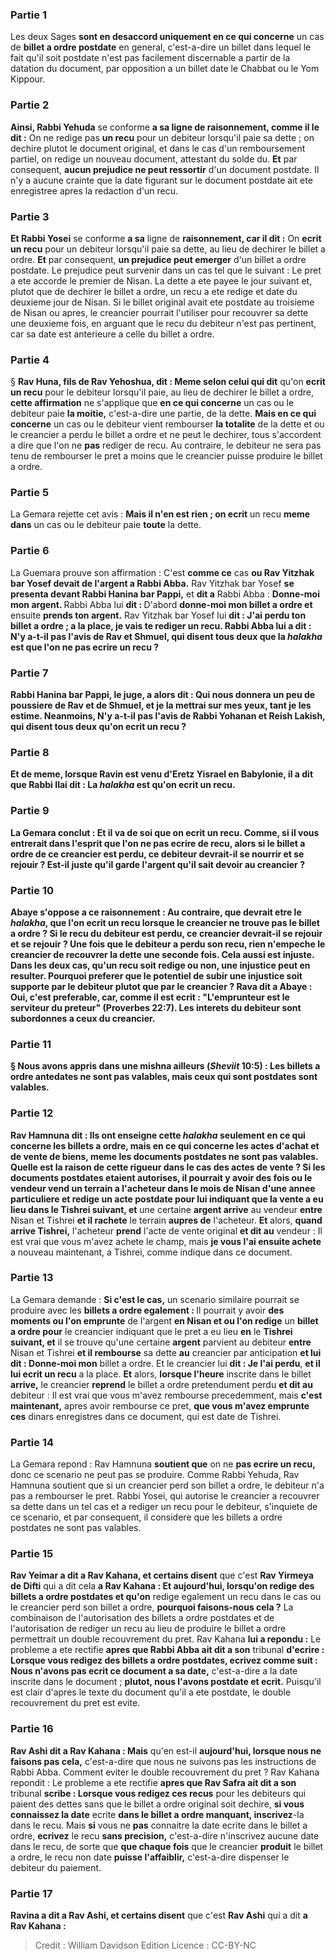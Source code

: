 
### Partie 1
Les deux Sages <b>sont en desaccord uniquement en ce qui concerne</b> un cas de <b>billet a ordre postdate</b> en general,</b> c'est-a-dire un billet dans lequel le fait qu'il soit postdate n'est pas facilement discernable a partir de la datation du document, par opposition a un billet date le Chabbat ou le Yom Kippour.

### Partie 2
<b>Ainsi, Rabbi Yehuda</b> se conforme <b>a sa ligne de <b>raisonnement</b>, comme il le dit :</b> On ne redige pas <b>un recu</b> pour un debiteur lorsqu'il paie sa dette ; on dechire plutot le document original, et dans le cas d'un remboursement partiel, on redige un nouveau document, attestant du solde du. <b>Et</b> par consequent, <b>aucun prejudice ne peut ressortir</b> d'un document postdate. Il n'y a aucune crainte que la date figurant sur le document postdate ait ete enregistree apres la redaction d'un recu.

### Partie 3
<b>Et Rabbi Yosei</b> se conforme <b>a sa</b> ligne de <b>raisonnement, car il dit :</b> On <b>ecrit un recu</b> pour un debiteur lorsqu'il paie sa dette, au lieu de dechirer le billet a ordre. <b>Et</b> par consequent, <b>un prejudice peut emerger</b> d'un billet a ordre postdate. Le prejudice peut survenir dans un cas tel que le suivant : Le pret a ete accorde le premier de Nisan. La dette a ete payee le jour suivant et, plutot que de dechirer le billet a ordre, un recu a ete redige et date du deuxieme jour de Nisan. Si le billet original avait ete postdate au troisieme de Nisan ou apres, le creancier pourrait l'utiliser pour recouvrer sa dette une deuxieme fois, en arguant que le recu du debiteur n'est pas pertinent, car sa date est anterieure a celle du billet a ordre.

### Partie 4
§ <b>Rav Huna, fils de Rav Yehoshua, dit : Meme selon celui qui dit</b> qu'on <b>ecrit un recu</b> pour le debiteur lorsqu'il paie, au lieu de dechirer le billet a ordre, <b>cette affirmation</b> ne s'applique que <b>en ce qui concerne</b> un cas ou le debiteur paie <b>la moitie,</b> c'est-a-dire une partie, de la dette. <b>Mais en ce qui concerne</b> un cas ou le debiteur vient rembourser <b>la totalite</b> de la dette et ou le creancier a perdu le billet a ordre et ne peut le dechirer, tous s'accordent a dire que l'on ne <b>pas</b> rediger de recu. Au contraire, le debiteur ne sera pas tenu de rembourser le pret a moins que le creancier puisse produire le billet a ordre.

### Partie 5
La Gemara rejette cet avis : <b>Mais il n'en est rien ; on ecrit</b> un recu <b>meme dans</b> un cas ou le debiteur paie <b>toute</b> la dette.

### Partie 6
La Guemara prouve son affirmation : C'est <b>comme ce</b> cas <b>ou Rav Yitzhak bar Yosef devait de l'argent a Rabbi Abba.</b> Rav Yitzhak bar Yosef <b>se presenta devant Rabbi Hanina bar Pappi,</b> et <b>dit a</b> Rabbi Abba : <b>Donne-moi mon argent. </b> Rabbi Abba lui <b>dit : </b> D'abord <b>donne-moi mon <b>billet a ordre</b> et</b> ensuite <b>prends ton argent.</b> Rav Yitzhak bar Yosef lui <b>dit : J'ai perdu ton <b>billet a ordre</b> ; a la place, <b>je vais te rediger un recu.</b> Rabbi Abba <b>lui a dit : N'y a-t-il pas</b> l'avis de <b>Rav et Shmuel, qui disent tous deux</b> que la <i>halakha</i> est que l'on ne <b>pas ecrire un recu ?</b>

### Partie 7
Rabbi Hanina bar Pappi, le juge, a alors <b>dit : Qui nous donnera</b> un peu de <b>poussiere de Rav et de Shmuel,</b> et <b>je la mettrai sur mes yeux,</b> tant je les estime. Neanmoins, <b>N'y a-t-il pas</b> l'avis de <b>Rabbi Yohanan et Reish Lakish, qui disent tous deux</b> qu'on <b>ecrit un recu ?</b>

### Partie 8
<b>Et de meme, lorsque Ravin est venu</b> d'Eretz Yisrael en Babylonie, il a dit que <b>Rabbi Ilai dit :</b> La <i>halakha</i> est qu'on <b>ecrit un recu.</b>

### Partie 9
La Gemara conclut : <b>Et il va de soi que</b> on <b>ecrit un recu. Comme, si</b> il vous <b>entrerait dans l'esprit que</b> l'on ne <b>pas ecrire de recu,</b> alors <b>si le <b>billet a ordre</b> de ce</b> creancier <b>est perdu, ce</b> debiteur devrait-il <b>se nourrir et se rejouir ?</b> Est-il juste qu'il garde l'argent qu'il sait devoir au creancier ?

### Partie 10
<b>Abaye s'oppose a ce</b> raisonnement : <b>Au contraire, que</b> devrait etre le <i>halakha</i>, que l'on <b>ecrit un recu</b> lorsque le creancier ne trouve pas le billet a ordre ? Si <b>le recu du</b> debiteur <b>est perdu, ce</b> creancier devrait-il <b>se rejouir et se rejouir ?</b> Une fois que le debiteur a perdu son recu, rien n'empeche le creancier de recouvrer la dette une seconde fois. Cela aussi est injuste. Dans les deux cas, qu'un recu soit redige ou non, une injustice peut en resulter. Pourquoi preferer que le potentiel de subir une injustice soit supporte par le debiteur plutot que par le creancier ? <b>Rava dit a</b> Abaye : <b>Oui,</b> c'est preferable, car, comme il est ecrit : <b>"L'emprunteur est le serviteur du preteur"</b> (Proverbes 22:7). Les interets du debiteur sont subordonnes a ceux du creancier.

### Partie 11
§ <b>Nous avons appris</b> dans une mishna <b>ailleurs</b> (<i>Sheviit</i> 10:5) : <b>Les billets a ordre antedates ne sont pas valables, mais</b> ceux <b>qui sont postdates sont valables.</b>

### Partie 12
<b>Rav Hamnuna dit : Ils ont enseigne</b> cette <i>halakha</i> <b>seulement</b> en ce qui concerne les <b>billets a ordre, mais</b> en ce qui concerne les <b>actes d'achat et de vente</b> de biens, <b>meme les documents postdates</b> <b>ne sont pas valables. Quelle est la raison</b> de cette rigueur dans le cas des actes de vente ? Si les documents postdates etaient autorises, il pourrait y avoir <b>des fois ou</b> le vendeur <b>vend un terrain a</b> l'acheteur <b>dans</b> le mois de <b>Nisan</b> d'une annee particuliere <b>et redige</b> un acte postdate <b>pour lui</b> indiquant que la vente a eu lieu <b>dans</b> le <b>Tishrei</b> suivant, et</b> une certaine <b>argent arrive</b> au vendeur <b>entre</b> Nisan et Tishrei <b>et il rachete</b> le terrain <b>aupres de</b> l'acheteur. <b>Et</b> alors, <b>quand arrive Tishrei,</b> l'acheteur <b>prend</b> l'acte de vente original <b>et dit au</b> vendeur : Il est vrai que vous m'avez achete le champ, mais <b>je vous l'ai ensuite achete</b> a nouveau maintenant, a Tishrei, comme indique dans ce document.

### Partie 13
La Gemara demande : <b>Si c'est le cas,</b> un scenario similaire pourrait se produire avec les <b>billets a ordre egalement : </b> Il pourrait y avoir <b>des moments ou l'on emprunte</b> de l'argent <b>en Nisan et ou l'on redige</b> un <b>billet a ordre pour</b> le creancier indiquant que le pret a eu lieu <b>en</b> le <b>Tishrei suivant, et</b> il se trouve qu'une certaine <b>argent</b> parvient au debiteur <b>entre</b> Nisan et Tishrei <b>et il rembourse</b> sa dette <b>au</b> creancier par anticipation <b>et lui dit : Donne-moi mon</b> billet a ordre. Et</b> le creancier lui <b>dit : Je l'ai perdu</b>, <b>et il lui ecrit un recu</b> a la place. <b>Et</b> alors, <b>lorsque l'heure</b> inscrite dans le billet <b>arrive,</b> le creancier <b>reprend</b> le billet a ordre pretendument perdu <b>et dit au</b> debiteur : Il est vrai que vous m'avez rembourse precedemment, mais <b>c'est maintenant,</b> apres avoir rembourse ce pret, <b>que vous m'avez emprunte ces</b> dinars enregistres dans ce document, qui est date de Tishrei.

### Partie 14
La Gemara repond : Rav Hamnuna <b>soutient que</b> on ne <b>pas ecrire un recu,</b> donc ce scenario ne peut pas se produire. Comme Rabbi Yehuda, Rav Hamnuna soutient que si un creancier perd son billet a ordre, le debiteur n'a pas a rembourser le pret. Rabbi Yosei, qui autorise le creancier a recouvrer sa dette dans un tel cas et a rediger un recu pour le debiteur, s'inquiete de ce scenario, et par consequent, il considere que les billets a ordre postdates ne sont pas valables.

### Partie 15
<b>Rav Yeimar a dit a Rav Kahana, et certains disent</b> que c'est <b>Rav Yirmeya de Difti</b> qui a dit cela <b>a Rav Kahana : Et aujourd'hui, lorsqu'on redige des billets a ordre <b>postdates</b> et qu'on</b> redige egalement un recu</b> dans le cas ou le creancier perd son billet a ordre, <b>pourquoi faisons-nous cela ?</b> La combinaison de l'autorisation des billets a ordre postdates et de l'autorisation de rediger un recu au lieu de produire le billet a ordre permettrait un double recouvrement du pret. Rav Kahana <b>lui a repondu :</b> Le probleme a ete rectifie <b>apres que Rabbi Abba ait dit a son</b> tribunal <b>d'ecrire : Lorsque vous redigez des billets a ordre <b>postdates</b>, ecrivez comme suit : Nous n'avons pas ecrit ce document a sa date,</b> c'est-a-dire a la date inscrite dans le document ; <b>plutot, nous l'avons postdate et ecrit.</b> Puisqu'il est clair d'apres le texte du document qu'il a ete postdate, le double recouvrement du pret est evite.

### Partie 16
<b>Rav Ashi dit a Rav Kahana : Mais</b> qu'en est-il <b>aujourd'hui, lorsque nous ne faisons pas cela,</b> c'est-a-dire que nous ne suivons pas les instructions de Rabbi Abba. Comment eviter le double recouvrement du pret ? Rav Kahana repondit : Le probleme a ete rectifie <b>apres que Rav Safra ait dit a son</b> tribunal <b>scribe : Lorsque vous redigez ces recus</b> pour les debiteurs qui paient des dettes sans que le billet a ordre original soit dechire, <b>si vous connaissez la date</b> ecrite <b>dans le <b>billet a ordre</b> manquant, inscrivez</b>-la dans le recu. Mais <b>si</b> vous ne <b>pas</b> connaitre la date ecrite dans le billet a ordre, <b>ecrivez</b> le recu <b>sans precision,</b> c'est-a-dire n'inscrivez aucune date dans le recu, de sorte que <b>que chaque fois</b> que le creancier <b>produit</b> le billet a ordre, le recu non date <b>puisse l'affaiblir,</b> c'est-a-dire dispenser le debiteur du paiement.

### Partie 17
<b>Ravina a dit a Rav Ashi, et certains disent</b> que c'est <b>Rav Ashi</b> qui a dit <b>a Rav Kahana :</b>

>Credit : William Davidson Edition
>Licence : CC-BY-NC